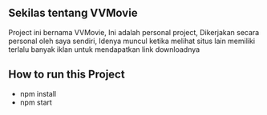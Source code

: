 ## Sekilas tentang VVMovie

Project ini bernama VVMovie, Ini adalah personal project, Dikerjakan secara personal oleh saya sendiri, Idenya muncul ketika melihat situs lain memiliki terlalu banyak iklan untuk mendapatkan link downloadnya

## How to run this Project

- npm install
- npm start 